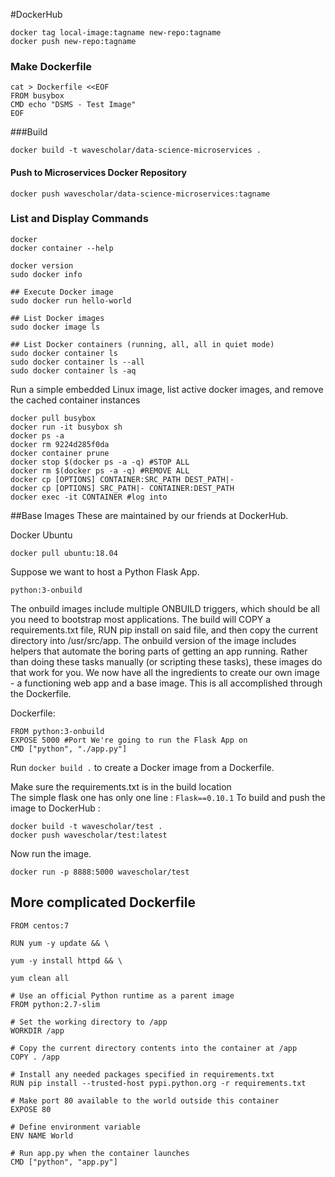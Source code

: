 
#DockerHub

```
docker tag local-image:tagname new-repo:tagname
docker push new-repo:tagname
```

### Make Dockerfile
```
cat > Dockerfile <<EOF
FROM busybox
CMD echo "DSMS - Test Image"
EOF
```
###Build
```
docker build -t wavescholar/data-science-microservices .
```
#### Push to Microservices Docker Repository
```
docker push wavescholar/data-science-microservices:tagname
```

### List and Display Commands

```
docker
docker container --help

docker version
sudo docker info

## Execute Docker image
sudo docker run hello-world

## List Docker images
sudo docker image ls

## List Docker containers (running, all, all in quiet mode)
sudo docker container ls
sudo docker container ls --all
sudo docker container ls -aq
```

Run a simple embedded Linux image, list active docker images, and remove the cached container instances
```
docker pull busybox
docker run -it busybox sh
docker ps -a
docker rm 9224d285f0da
docker container prune
docker stop $(docker ps -a -q) #STOP ALL
docker rm $(docker ps -a -q) #REMOVE ALL
docker cp [OPTIONS] CONTAINER:SRC_PATH DEST_PATH|-
docker cp [OPTIONS] SRC_PATH|- CONTAINER:DEST_PATH
docker exec -it CONTAINER #log into
```

##Base Images
These are maintained by our friends at DockerHub.

Docker Ubuntu
```
docker pull ubuntu:18.04
```

Suppose we want to host a Python Flask App.
```
python:3-onbuild
```
The onbuild images include multiple ONBUILD triggers, which should be all you need to bootstrap most applications. The build will COPY a requirements.txt file, RUN pip install on said file, and then copy the current directory into /usr/src/app. The onbuild version of the image includes helpers that automate the boring parts of getting an app running. Rather than doing these tasks manually (or scripting these tasks), these images do that work for you. We now have all the ingredients to create our own image - a functioning web app and a base image. This is all accomplished through the Dockerfile.

Dockerfile:
```
FROM python:3-onbuild
EXPOSE 5000 #Port We're going to run the Flask App on
CMD ["python", "./app.py"]
```

Run ```docker build .``` to create a Docker image from a Dockerfile.

Make sure the requirements.txt is in the build location   
The simple flask one has only one line : ```Flask==0.10.1```
To build and push the image to DockerHub :
```
docker build -t wavescholar/test .
docker push wavescholar/test:latest
```
Now run the image.
```
docker run -p 8888:5000 wavescholar/test
```



## More complicated Dockerfile

```
FROM centos:7

RUN yum -y update && \

yum -y install httpd && \

yum clean all

# Use an official Python runtime as a parent image
FROM python:2.7-slim

# Set the working directory to /app
WORKDIR /app

# Copy the current directory contents into the container at /app
COPY . /app

# Install any needed packages specified in requirements.txt
RUN pip install --trusted-host pypi.python.org -r requirements.txt

# Make port 80 available to the world outside this container
EXPOSE 80

# Define environment variable
ENV NAME World

# Run app.py when the container launches
CMD ["python", "app.py"]
```

